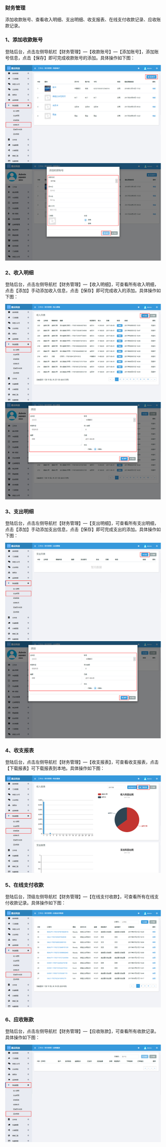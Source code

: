 ### 财务管理

添加收款账号、查看收入明细、支出明细、收支报表、在线支付收款记录、应收账款记录。

### 1、添加收款账号

登陆后台，点击左侧导航栏【财务管理】—【收款账号】—【添加账号】，添加账号信息，点击【保存】即可完成收款账号的添加。具体操作如下图：

![](/assets/收款账号01.jpg)![](/assets/收款账号02.jpg)

### 2、收入明细

登陆后台，点击左侧导航栏【财务管理】—【收入明细】，可查看所有收入明细，点击【添加】手动添加收入信息，点击【保存】即可完成收入的添加。具体操作如下图：

![](/assets/收入明细01.jpg)![](/assets/收入明细02.jpg)

### 3、支出明细

登陆后台，点击左侧导航栏【财务管理】—【支出明细】，可查看所有支出明细，点击【添加】手动添加支出信息，点击【保存】即可完成支出的添加。具体操作如下图：

![](/assets/支出明细01.jpg)![](/assets/支出明细02.jpg)

### 4、收支报表

登陆后台，点击左侧导航栏【财务管理】—【收支报表】，可查看收支报表，点击【下载报表】可下载报表到本地。具体操作如下图：

![](/assets/收支报表.jpg)

### 5、在线支付收款

登陆后台，顶级左侧导航栏【财务管理】—【在线支付收款】，可查看所有在线支付收款记录。具体操作如下图：

![](/assets/在线支付收款.jpg)

### 6、应收账款

登陆后台，点击左侧导航栏【财务管理】—【应收账款】，可查看所有收款记录。具体操作如下图：

![](/assets/应收账款.jpg)

